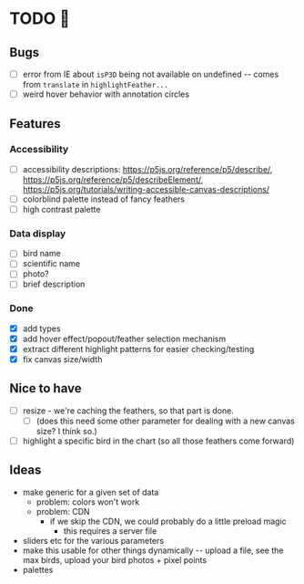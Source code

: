 # TODO 🚧

## Bugs

- [ ] error from IE about `isP3D` being not available on undefined -- comes from `translate` in `highlightFeather...`
- [ ] weird hover behavior with annotation circles

## Features

### Accessibility

- [ ] accessibility descriptions: https://p5js.org/reference/p5/describe/, https://p5js.org/reference/p5/describeElement/, https://p5js.org/tutorials/writing-accessible-canvas-descriptions/
- [ ] colorblind palette instead of fancy feathers
- [ ] high contrast palette

### Data display

- [ ] bird name
- [ ] scientific name
- [ ] photo?
- [ ] brief description

### Done

- [x] add types
- [x] add hover effect/popout/feather selection mechanism
- [x] extract different highlight patterns for easier checking/testing
- [x] fix canvas size/width

## Nice to have

- [ ] resize - we're caching the feathers, so that part is done.
  - [ ] (does this need some other parameter for dealing with a new canvas size? I think so.)
- [ ] highlight a specific bird in the chart (so all those feathers come forward)

## Ideas

* make generic for a given set of data
  * problem: colors won't work
  * problem: CDN
    * if we skip the CDN, we could probably do a little preload magic
      * this requires a server file
* sliders etc for the various parameters
* make this usable for other things dynamically -- upload a file, see the max birds, upload your bird photos + pixel points
* palettes



